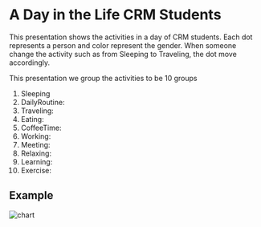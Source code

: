 # A Day in the Life CRM Students
This presentation shows the activities in a day of CRM students. Each dot represents a person and color represent the gender. When someone change the activity such as from Sleeping to Traveling, the dot move accordingly.

This presentation we group the activities to be 10 groups
1.  Sleeping
2.  DailyRoutine: 
3.  Traveling:
4.  Eating:
5.  CoffeeTime:
6.  Working:
7.  Meeting:
8.  Relaxing:
9.  Learning:
10. Exercise:

## Example
![chart](./example_clip.gif)